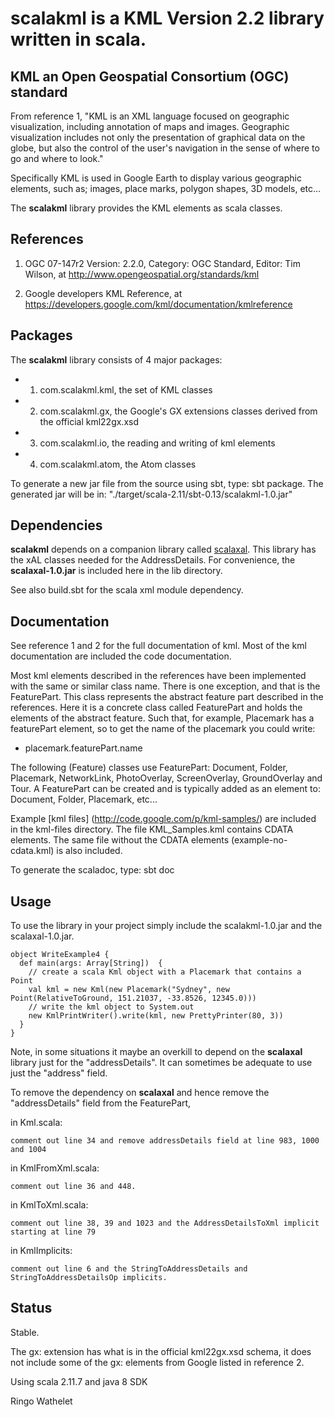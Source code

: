 # scalakml is a KML Version 2.2 library written in scala.


## KML an Open Geospatial Consortium (OGC) standard

From reference 1, "KML is an XML language focused on geographic visualization, including annotation of maps and images. Geographic visualization includes not only the presentation of graphical data on the globe, but also the control of the user's navigation in the sense of where to go and where to look."

Specifically KML is used in Google Earth to display various geographic elements, such as; images, 
place marks, polygon shapes, 3D models, etc...

The **scalakml** library provides the KML elements as scala classes. 

## References
 
1) OGC 07-147r2 Version: 2.2.0, Category: OGC Standard, Editor: Tim Wilson, at http://www.opengeospatial.org/standards/kml

2) Google developers KML Reference, at https://developers.google.com/kml/documentation/kmlreference

## Packages

The **scalakml** library consists of 4 major packages:
- 1) com.scalakml.kml, the set of KML classes
- 2) com.scalakml.gx, the Google's GX extensions classes derived from the official kml22gx.xsd
- 3) com.scalakml.io, the reading and writing of kml elements
- 4) com.scalakml.atom, the Atom classes

To generate a new jar file from the source using sbt, type: sbt package. 
The generated jar will be in: "./target/scala-2.11/sbt-0.13/scalakml-1.0.jar"

## Dependencies

**scalakml** depends on a companion library called [scalaxal](https://github.com/workingDog/scalaxal).
This library has the xAL classes needed for the AddressDetails. 
For convenience, the **scalaxal-1.0.jar** is included here in the lib directory.

See also build.sbt for the scala xml module dependency.

## Documentation

See reference 1 and 2 for the full documentation of kml.
Most of the kml documentation are included the code documentation.

Most kml elements described in the references have been implemented with the same or similar class name.
There is one exception, and that is the FeaturePart.
This class represents the abstract feature part described in the references.
Here it is a concrete class called FeaturePart and holds the elements of the abstract feature.
Such that, for example, Placemark has a featurePart element, so to get the name of the placemark
you could write:
- placemark.featurePart.name

The following (Feature) classes use FeaturePart:
Document, Folder, Placemark, NetworkLink, PhotoOverlay, ScreenOverlay, GroundOverlay and Tour.
A FeaturePart can be created and is typically added as an element to: Document, Folder, Placemark, etc...

Example [kml files] (http://code.google.com/p/kml-samples/) are included in the kml-files directory.
The file KML_Samples.kml contains CDATA elements. The same file without
the CDATA elements (example-no-cdata.kml) is also included.

To generate the scaladoc, type: sbt doc

## Usage

To use the library in your project simply include the scalakml-1.0.jar and the scalaxal-1.0.jar.

    object WriteExample4 {
      def main(args: Array[String])  {
        // create a scala Kml object with a Placemark that contains a Point
        val kml = new Kml(new Placemark("Sydney", new Point(RelativeToGround, 151.21037, -33.8526, 12345.0)))
        // write the kml object to System.out 
        new KmlPrintWriter().write(kml, new PrettyPrinter(80, 3))
      }
    }


Note, in some situations it maybe an overkill to depend on the **scalaxal** library just for the "addressDetails".
It can sometimes be adequate to use just the "address" field.

To remove the dependency on **scalaxal** and hence remove the "addressDetails" field from the FeaturePart,

in Kml.scala:

    comment out line 34 and remove addressDetails field at line 983, 1000 and 1004

in KmlFromXml.scala:

    comment out line 36 and 448.

in KmlToXml.scala:

    comment out line 38, 39 and 1023 and the AddressDetailsToXml implicit starting at line 79

in KmlImplicits:

    comment out line 6 and the StringToAddressDetails and StringToAddressDetailsOp implicits.


## Status

Stable.

The gx: extension has what is in the official kml22gx.xsd schema,
it does not include some of the gx: elements from Google listed in reference 2.

Using scala 2.11.7 and java 8 SDK


Ringo Wathelet
